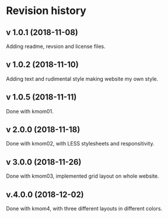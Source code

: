 Revision history
=======================



v 1.0.1 (2018-11-08)
-----------------------
Adding readme, revsion and license files.

v 1.0.2 (2018-11-10)
-----------------------
Adding text and rudimental style making website my own style.

v 1.0.5 (2018-11-11)
----------------------
Done with kmom01.

v 2.0.0 (2018-11-18)
----------------------
Done with kmom02, with LESS stylesheets and responsitivity.

v 3.0.0 (2018-11-26)
----------------------
Done with kmom03, implemented grid layout on whole website.

v.4.0.0 (2018-12-02)
----------------------
Done with kmom4, with three different layouts in different colors.
